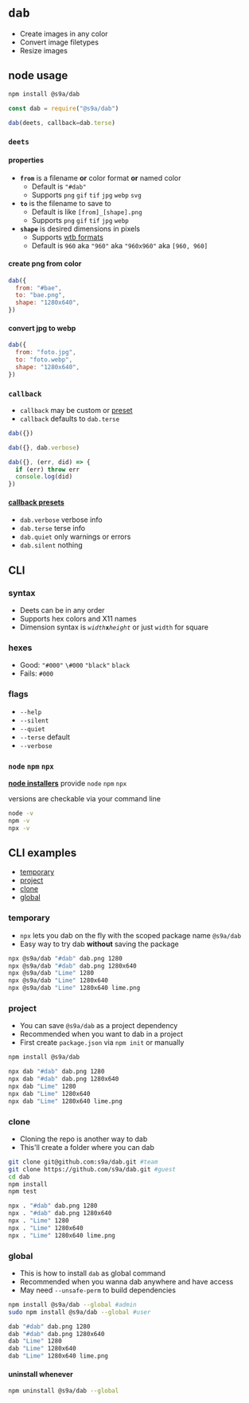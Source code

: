 # `dab`

- Create images in any color
- Convert image filetypes
- Resize images

## node usage

```bash
npm install @s9a/dab
```

```js
const dab = require("@s9a/dab")
```

```js
dab(deets, callback=dab.terse)
```

### `deets`

#### properties

- <b>`from`</b> is a filename <b>or</b> color format <b>or</b> named color
  - Default is `"#dab"`
  - Supports `png` `gif` `tif` `jpg` `webp` `svg`
- <b>`to`</b> is the filename to save to
  - Default is like `[from]_[shape].png`
  - Supports `png` `gif` `tif` `jpg` `webp`
- <b>`shape`</b> is desired dimensions in pixels
  - Supports [wtb formats](https://github.com/ryanve/wtb/blob/master/README.md)
  - Default is `960` aka `"960"` aka `"960x960"` aka `[960, 960]`

#### create png from color

```js
dab({
  from: "#bae",
  to: "bae.png",
  shape: "1280x640",
})
```

#### convert jpg to webp

```js
dab({
  from: "foto.jpg",
  to: "foto.webp",
  shape: "1280x640",
})
```

### `callback`

- `callback` may be custom or [preset](#callback-presets)
- `callback` defaults to `dab.terse`


```js
dab({})
```

```js
dab({}, dab.verbose)
```

```js
dab({}, (err, did) => {
  if (err) throw err
  console.log(did)
})
```

#### [callback presets](radio.js)

- `dab.verbose` verbose info
- `dab.terse` terse info
- `dab.quiet` only warnings or errors
- `dab.silent` nothing

## CLI

### syntax

- Deets can be in any order
- Supports hex colors and X11 names
- Dimension syntax is <code><var>width</var><b>x</b><var>height</var></code> or just `width` for square

### hexes

* Good: `"#000"` `\#000` `"black"` `black`
* Fails: `#000`

### flags

- `--help`
- `--silent`
- `--quiet`
- `--terse` default
- `--verbose`

### `node` `npm` `npx`

[<b>node installers</b>](https://nodejs.org/en/download/) provide `node` `npm` `npx`

versions are checkable via your command line

```bash
node -v
npm -v
npx -v
```

## CLI examples

- [temporary](#temporary)
- [project](#project)
- [clone](#clone)
- [global](#global)

### temporary

- `npx` lets you dab on the fly with the scoped package name `@s9a/dab`
- Easy way to try dab **without** saving the package

```bash
npx @s9a/dab "#dab" dab.png 1280
npx @s9a/dab "#dab" dab.png 1280x640
npx @s9a/dab "Lime" 1280
npx @s9a/dab "Lime" 1280x640
npx @s9a/dab "Lime" 1280x640 lime.png
```

### project

- You can save `@s9a/dab` as a project dependency
- Recommended when you want to dab in a project
- First create `package.json` via `npm init` or manually

```bash
npm install @s9a/dab
```

```bash
npx dab "#dab" dab.png 1280
npx dab "#dab" dab.png 1280x640
npx dab "Lime" 1280
npx dab "Lime" 1280x640
npx dab "Lime" 1280x640 lime.png
```

### clone

- Cloning the repo is another way to dab
- This'll create a folder where you can dab

```bash
git clone git@github.com:s9a/dab.git #team
git clone https://github.com/s9a/dab.git #guest
cd dab
npm install
npm test
```

```bash
npx . "#dab" dab.png 1280
npx . "#dab" dab.png 1280x640
npx . "Lime" 1280
npx . "Lime" 1280x640
npx . "Lime" 1280x640 lime.png
```

### global

- This is how to install `dab` as global command
- Recommended when you wanna dab anywhere and have access
- May need `--unsafe-perm` to build dependencies

```bash
npm install @s9a/dab --global #admin
sudo npm install @s9a/dab --global #user
```

```bash
dab "#dab" dab.png 1280
dab "#dab" dab.png 1280x640
dab "Lime" 1280
dab "Lime" 1280x640
dab "Lime" 1280x640 lime.png
```

#### uninstall whenever

```bash
npm uninstall @s9a/dab --global
```
